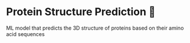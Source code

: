# Protein Structure Prediction 🧬


ML model that predicts the 3D structure of proteins based on their amino acid sequences

